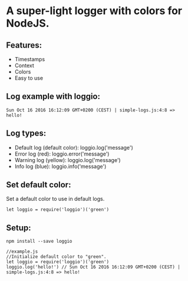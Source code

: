 # A super-light logger with colors for NodeJS.

## Features:

* Timestamps
* Context
* Colors
* Easy to use

## Log example with loggio:

```
Sun Oct 16 2016 16:12:09 GMT+0200 (CEST) | simple-logs.js:4:8 => hello!
```

## Log types:

* Default log (default color): loggio.log('message')
* Error log (red): loggio.error('message')
* Warning log (yellow): loggio.log('message')
* Info log (blue): loggio.info('message')

## Set default color:

Set a default color to use in default logs.

```
let loggio = require('loggio')('green')
```

## Setup:

```
npm install --save loggio
```

```
//example.js
//Initialize default color to "green".
let loggio = require('loggio')('green')
loggio.log('hello!') // Sun Oct 16 2016 16:12:09 GMT+0200 (CEST) | simple-logs.js:4:8 => hello!
```
